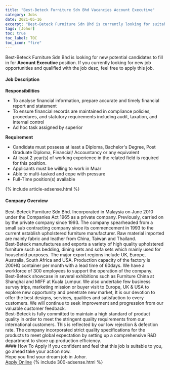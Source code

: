 ```yaml
---
title: "Best-Beteck Furniture Sdn Bhd Vacancies Account Executive" 
category: Jobs 
date: 2021-05-16 
excerpt: "Best-Beteck Furniture Sdn Bhd is currently looking for suitable person to fill in the Account Executive which based in Johor" 
tags: [Johor] 
toc: true 
toc_label: TOC 
toc_icon: "fire" 
--- 
```


<p>Best-Beteck Furniture Sdn Bhd is looking for new potential candidates to fill in for <b>Account Executive</b> position. If you currently looking for new job opportunities and qualified with the job desc, feel free to apply this job.
</p><div><div><h4>Job Description</h4></div><div><div><span><div><p><strong>Responsibilities</strong></p><ul><li>To analyse financial information, prepare accurate and timely financial report and statement</li><li>To ensure financial records are maintained in compliance policies, procedures, and statutory requirements including audit, taxation, and internal control</li><li>Ad hoc task assigned by superior</li></ul><p><strong>Requirement</strong></p><ul><li>Candidate must possess at least a Diploma, Bachelor's Degree, Post Graduate Diploma, Financial/ Accountancy or any equivalent</li><li>At least 2 year(s) of working experience in the related field is required for this position.</li><li>Applicants must be willing to work in Muar</li><li>Able to multi-tasked and cope with pressure</li><li>Full-Time position(s) available</li></ul></div></span></div></div></div> 
{% include article-adsense.html %} 
<div><div><h4>Company Overview</h4></div><div><div><span><div><div>
<div>Best-Beteck Furniture Sdn.Bhd. Incorporated in Malaysia on June 2010 under the Companies Act 1965 as a private company. Previously, carried on by the private company since 1993. The company spearheaded from a small sub contracting company since its commencement in 1993 to the current establish upholstered furniture manufacturer. Raw material imported are mainly fabric and leather from China, Taiwan and Thailand.</div>
<div>Best-Beteck manufactures and exports a variety of high quality upholstered furniture such as bedding, dining sets and sofa sets which mainly used for household purposes. The major export regions include UK, Europe, Australia, South Africa and USA. Production capacity of the factory is 200HQ container per month with a lead time of 60days. We have a workforce of 300 employees to support the operation of the company.</div>
<div>Best-Beteck showcase in several exhibitions such as Furniture China at Shanghai and MIFF at Kuala Lumpur. We also undertake few business survey trips, marketing mission or buyer visit to Europe, UK &amp; USA to explore new opportunity and penetrate new market, It is our devotion to offer the best designs, services, qualities and satisfaction to every customers. We will continue to seek improvement and progression from our valuable customer feedback.</div>
<div>Best-Beteck is fully committed to maintain a high standard of product quality in order to meet the stringent quality requirements from our international customers. This is reflected by our low rejection &amp; defection rate. The company incorporated strict quality specifications for the products to meet global expectation by setting up a comprehensive R&amp;D department to shore up production efficiency.</div>
</div></div></span></div></div></div> 
#### How To Apply 
If you confident and feel that this job is suitable to you, go ahead take your action now. <br/> 
Hope you find your dream job in Johor. <br/> 
<a href="https://www.jobstreet.com.my/en/job/account-executive-4551155?jobId=jobstreet-my-job-4551155&" class="btn btn--info" target="_blank" rel="nofollow noopenner">Apply Online</a> 
{% include 300-adsense.html %} 